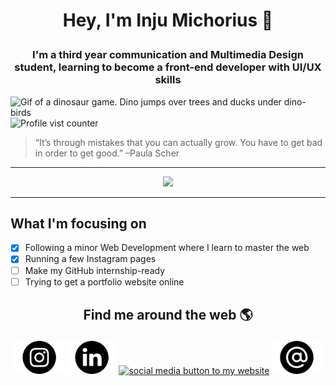 # <p align="center">Hey, I'm Inju Michorius 👋</p>
### <p align="center">I'm a third year communication and Multimedia Design student, learning to become a front-end developer with UI/UX skills</p>

![Gif of a dinosaur game. Dino jumps over trees and ducks under dino-birds](https://github.com/InjuMichorius/InjuMichorius/blob/main/dinoGameREADMECover.gif)
![Profile vist counter](https://komarev.com/ghpvc/?username=InjuMichorius&color=5194F0)

> “It’s through mistakes that you can actually grow. You have to get bad in order to get good.” –Paula Scher

<hr>

<div align="center">
  <img src="https://github-readme-stats.vercel.app/api?username=InjuMichorius&count_private=true&show_icons=true&icon_color=F9826C)](https://github.com/InjuMichorius/github-readme-stats)">
</div>

<hr>



## What I'm focusing on
- [x] Following a minor Web Development where I learn to master the web
- [x] Running a few Instagram pages
- [ ] Make my GitHub internship-ready
- [ ] Trying to get a portfolio website online

## <p align=center>Find me around the web 🌎</p>
<p align=center><a href="https://www.instagram.com/injuux/" target="_blank"><img src="https://github.com/InjuMichorius/InjuMichorius/blob/main/instagram.png" alt="social media button to Instagram" width=80px margin=100px></a> <a href="https://www.linkedin.com/in/jumichorius/" target="_blank"><img src="https://github.com/InjuMichorius/InjuMichorius/blob/main/linkedin.png" alt="social media button to LinkedIn" width=80px></a> <a href="https://www.inju.nl/" target="_blank"><img src="https://github.com/InjuMichorius/InjuMichorius/blob/main/Web%201920%20%E2%80%93%201.png" alt="social media button to my website" width=80px></a> <a href="mailto:inju@hotmail.nl" target="_blank"><img src="https://github.com/InjuMichorius/InjuMichorius/blob/main/email.png" alt="social media button to email" width=80px></a></p>

